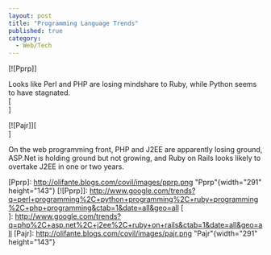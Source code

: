 ```yaml
---
layout: post
title: "Programming Language Trends"
published: true
category:
  - Web/Tech
---
```


[![Pprp]]

Looks like Perl and PHP are losing mindshare to Ruby, while Python seems
to have stagnated.\
[\
]

[![Pajr]][\
]

On the web programming front, PHP and J2EE are apparently losing ground,
ASP.Net is holding ground but not growing, and Ruby on Rails looks
likely to overtake J2EE in one or two years.

  [Pprp]: http://olifante.blogs.com/covil/images/pprp.png "Pprp"{width="291"
  height="143"}
  [![Pprp]]: http://www.google.com/trends?q=perl+programming%2C+python+programming%2C+ruby+programming%2C+php+programming&ctab=1&date=all&geo=all
  [\
  ]: http://www.google.com/trends?q=php%2C+asp.net%2C+j2ee%2C+ruby+on+rails&ctab=1&date=all&geo=all
  [Pajr]: http://olifante.blogs.com/covil/images/pajr.png "Pajr"{width="291"
  height="143"}
